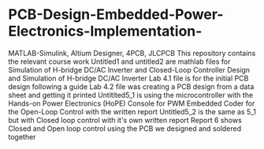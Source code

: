 # PCB-Design-Embedded-Power-Electronics-Implementation-
MATLAB-Simulink, Altium Designer, 4PCB, JLCPCB 
This repository contains the relevant course work 
Untitled1 and untitled2 are mathlab files for Simulation of H-bridge DC/AC Inverter and Closed-Loop Controller Design and Simulation of H-bridge DC/AC Inverter 
Lab 4.1 file is for the initial PCB design following a guide
Lab 4.2 file was creating a PCB design from a data sheet and getting it printed
Untitlted5_1 is using the microcontroller with the Hands-on Power Electronics (HoPE) Console for PWM Embedded Coder for the Open-Loop Control with the written report
Untitled5_2 is the same as 5_1 but with Closed loop control with it's own written report
Report 6 shows Closed and Open loop control using the PCB we designed and soldered together

